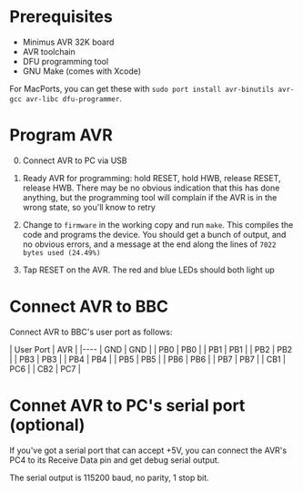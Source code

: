# Prerequisites

* Minimus AVR 32K board
* AVR toolchain
* DFU programming tool
* GNU Make (comes with Xcode)

For MacPorts, you can get these with `sudo port install avr-binutils
   avr-gcc avr-libc dfu-programmer`.

# Program AVR

0. Connect AVR to PC via USB

1. Ready AVR for programming: hold RESET, hold HWB, release RESET,
   release HWB. There may be no obvious indication that this has done
   anything, but the programming tool will complain if the AVR is in
   the wrong state, so you'll know to retry
   
2. Change to `firmware` in the working copy and run `make`. This
   compiles the code and programs the device. You should get a bunch
   of output, and no obvious errors, and a message at the end along
   the lines of `7022 bytes used (24.49%)`
   
3. Tap RESET on the AVR. The red and blue LEDs should both light up

# Connect AVR to BBC

Connect AVR to BBC's user port as follows:

| User Port | AVR |
|----
| GND | GND | 
| PB0 | PB0 |
| PB1 | PB1 |
| PB2 | PB2 |
| PB3 | PB3 |
| PB4 | PB4 |
| PB5 | PB5 |
| PB6 | PB6 |
| PB7 | PB7 |
| CB1 | PC6 |
| CB2 | PC7 |

# Connet AVR to PC's serial port (optional) #

If you've got a serial port that can accept +5V, you can connect the
AVR's PC4 to its Receive Data pin and get debug serial output.

The serial output is 115200 baud, no parity, 1 stop bit.
